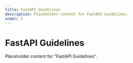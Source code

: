 ```yaml
---
title: FastAPI Guidelines
description: Placeholder content for FastAPI Guidelines.
order: 2
---
```


# FastAPI Guidelines

Placeholder content for "FastAPI Guidelines".
